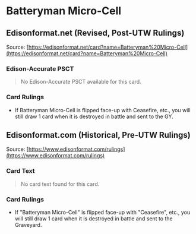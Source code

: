 # Batteryman Micro-Cell

## Edisonformat.net (Revised, Post-UTW Rulings)

Source: [https://edisonformat.net/card?name=Batteryman%20Micro-Cell](https://edisonformat.net/card?name=Batteryman%20Micro-Cell)

### Edison-Accurate PSCT

> No Edison-Accurate PSCT available for this card.

### Card Rulings

*   If Batteryman Micro-Cell is flipped face-up with Ceasefire, etc., you will still draw 1 card when it is destroyed in battle and sent to the GY.


## Edisonformat.com (Historical, Pre-UTW Rulings)

Source: [https://www.edisonformat.com/rulings](https://www.edisonformat.com/rulings)

### Card Text

> No card text found for this card.

### Card Rulings

*   If "Batteryman Micro-Cell" is flipped face-up with "Ceasefire", etc., you will still draw 1 card when it is destroyed in battle and sent to the Graveyard.


